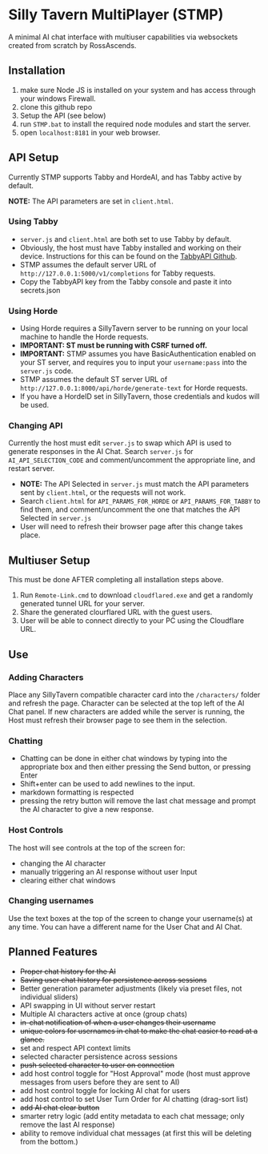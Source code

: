 # Silly Tavern MultiPlayer (STMP)

A minimal AI chat interface with multiuser capabilities via websockets created from scratch by RossAscends.

## Installation

1. make sure Node JS is installed on your system and has access through your windows Firewall.
2. clone this github repo
3. Setup the API (see below)
4. run `STMP.bat` to install the required node modules and start the server.
5. open `localhost:8181` in your web browser.

## API Setup

Currently STMP supports Tabby and HordeAI, and has Tabby active by default.

**NOTE:** The API parameters are set in `client.html`.

### Using Tabby

- `server.js` and `client.html` are both set to use Tabby by default.
- Obviously, the host must have Tabby installed and working on their device. Instructions for this can be found on the [TabbyAPI Github](https://github.com/theroyallab/tabbyAPI).
- STMP assumes the default server URL of `http://127.0.0.1:5000/v1/completions` for Tabby requests.
- Copy the TabbyAPI key from the Tabby console and paste it into secrets.json

### Using Horde

- Using Horde requires a SillyTavern server to be running on your local machine to handle the Horde requests.
- **IMPORTANT: ST must be running with CSRF turned off.**
- **IMPORTANT:** STMP assumes you have BasicAuthentication enabled on your ST server, and requires you to input your `username:pass` into the `server.js` code.
- STMP assumes the default ST server URL of `http://127.0.0.1:8000/api/horde/generate-text` for Horde requests.
- If you have a HordeID set in SillyTavern, those credentials and kudos will be used.

### Changing API

Currently the host must edit `server.js` to swap which API is used to generate responses in the AI Chat.
Search `server.js` for `AI_API_SELECTION_CODE` and comment/uncomment the appropriate line, and restart server.

- **NOTE:** The API Selected in `server.js` must match the API parameters sent by `client.html`, or the requests will not work.
- Search `client.html` for `API_PARAMS_FOR_HORDE` or `API_PARAMS_FOR_TABBY` to find them, and comment/uncomment the one that matches the API Selected in `server.js`
- User will need to refresh their browser page after this change takes place.

## Multiuser Setup

This must be done AFTER completing all installation steps above.

1. Run `Remote-Link.cmd` to download `cloudflared.exe` and get a randomly generated tunnel URL for your server.
2. Share the generated clourflared URL with the guest users.
3. User will be able to connect directly to your PC using the Cloudflare URL.

## Use

### Adding Characters

Place any SillyTavern compatible character card into the `/characters/` folder and refresh the page.
Character can be selected at the top left of the AI Chat panel.
If new characters are added while the server is running, the Host must refresh their browser page to see them in the selection.

### Chatting

- Chatting can be done in either chat windows by typing into the appropriate box and then either pressing the Send button, or pressing Enter
- Shift+enter can be used to add newlines to the input.
- markdown formatting is respected
- pressing the retry button will remove the last chat message and prompt the AI character to give a new response.

### Host Controls

The host will see controls at the top of the screen for:

- changing the AI character
- manually triggering an AI response without user Input
- clearing either chat windows

### Changing usernames

Use the text boxes at the top of the screen to change your username(s) at any time.
You can have a different name for the User Chat and AI Chat.

## Planned Features

- ~~Proper chat history for the AI~~
- ~~Saving user chat history for persistence across sessions~~
- Better generation parameter adjustments (likely via preset files, not individual sliders)
- API swapping in UI without server restart
- Multiple AI characters active at once (group chats)
- ~~in-chat notification of when a user changes their username~~
- ~~unique colors for usernames in chat to make the chat easier to read at a glance.~~
- set and respect API context limits
- selected character persistence across sessions
- ~~push selected character to user on connection~~
- add host control toggle for "Host Approval" mode (host must approve messages from users before they are sent to AI)
- add host control toggle for locking AI chat for users
- add host control to set User Turn Order for AI chatting (drag-sort list)
- ~~add AI chat clear button~~
- smarter retry logic (add entity metadata to each chat message; only remove the last AI response)
- ability to remove individual chat messages (at first this will be deleting from the bottom.)
